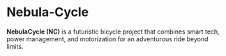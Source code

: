 # Nebula-Cycle
**NebulaCycle (NC)** is a futuristic bicycle project that combines smart tech, power management, and motorization for an adventurous ride beyond limits.
